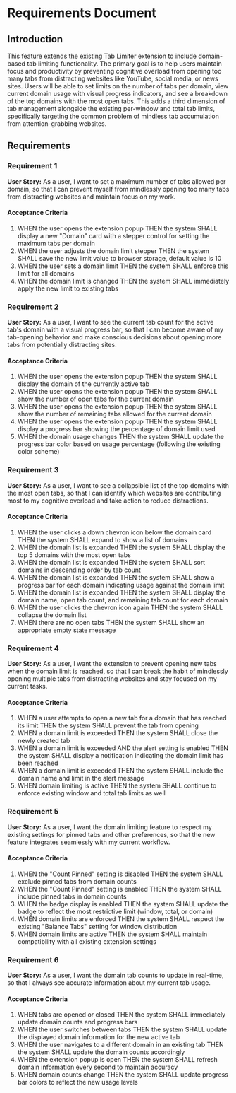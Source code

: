 # Requirements Document

## Introduction

This feature extends the existing Tab Limiter extension to include domain-based tab limiting functionality. The primary goal is to help users maintain focus and productivity by preventing cognitive overload from opening too many tabs from distracting websites like YouTube, social media, or news sites. Users will be able to set limits on the number of tabs per domain, view current domain usage with visual progress indicators, and see a breakdown of the top domains with the most open tabs. This adds a third dimension of tab management alongside the existing per-window and total tab limits, specifically targeting the common problem of mindless tab accumulation from attention-grabbing websites.

## Requirements

### Requirement 1

**User Story:** As a user, I want to set a maximum number of tabs allowed per domain, so that I can prevent myself from mindlessly opening too many tabs from distracting websites and maintain focus on my work.

#### Acceptance Criteria

1. WHEN the user opens the extension popup THEN the system SHALL display a new "Domain" card with a stepper control for setting the maximum tabs per domain
2. WHEN the user adjusts the domain limit stepper THEN the system SHALL save the new limit value to browser storage, default value is 10
3. WHEN the user sets a domain limit THEN the system SHALL enforce this limit for all domains
4. WHEN the domain limit is changed THEN the system SHALL immediately apply the new limit to existing tabs

### Requirement 2

**User Story:** As a user, I want to see the current tab count for the active tab's domain with a visual progress bar, so that I can become aware of my tab-opening behavior and make conscious decisions about opening more tabs from potentially distracting sites.

#### Acceptance Criteria

1. WHEN the user opens the extension popup THEN the system SHALL display the domain of the currently active tab
2. WHEN the user opens the extension popup THEN the system SHALL show the number of open tabs for the current domain
3. WHEN the user opens the extension popup THEN the system SHALL show the number of remaining tabs allowed for the current domain
4. WHEN the user opens the extension popup THEN the system SHALL display a progress bar showing the percentage of domain limit used
5. WHEN the domain usage changes THEN the system SHALL update the progress bar color based on usage percentage (following the existing color scheme)

### Requirement 3

**User Story:** As a user, I want to see a collapsible list of the top domains with the most open tabs, so that I can identify which websites are contributing most to my cognitive overload and take action to reduce distractions.

#### Acceptance Criteria

1. WHEN the user clicks a down chevron icon below the domain card THEN the system SHALL expand to show a list of domains
2. WHEN the domain list is expanded THEN the system SHALL display the top 5 domains with the most open tabs
3. WHEN the domain list is expanded THEN the system SHALL sort domains in descending order by tab count
4. WHEN the domain list is expanded THEN the system SHALL show a progress bar for each domain indicating usage against the domain limit
5. WHEN the domain list is expanded THEN the system SHALL display the domain name, open tab count, and remaining tab count for each domain
6. WHEN the user clicks the chevron icon again THEN the system SHALL collapse the domain list
7. WHEN there are no open tabs THEN the system SHALL show an appropriate empty state message

### Requirement 4

**User Story:** As a user, I want the extension to prevent opening new tabs when the domain limit is reached, so that I can break the habit of mindlessly opening multiple tabs from distracting websites and stay focused on my current tasks.

#### Acceptance Criteria

1. WHEN a user attempts to open a new tab for a domain that has reached its limit THEN the system SHALL prevent the tab from opening
2. WHEN a domain limit is exceeded THEN the system SHALL close the newly created tab
3. WHEN a domain limit is exceeded AND the alert setting is enabled THEN the system SHALL display a notification indicating the domain limit has been reached
4. WHEN a domain limit is exceeded THEN the system SHALL include the domain name and limit in the alert message
5. WHEN domain limiting is active THEN the system SHALL continue to enforce existing window and total tab limits as well

### Requirement 5

**User Story:** As a user, I want the domain limiting feature to respect my existing settings for pinned tabs and other preferences, so that the new feature integrates seamlessly with my current workflow.

#### Acceptance Criteria

1. WHEN the "Count Pinned" setting is disabled THEN the system SHALL exclude pinned tabs from domain counts
2. WHEN the "Count Pinned" setting is enabled THEN the system SHALL include pinned tabs in domain counts
3. WHEN the badge display is enabled THEN the system SHALL update the badge to reflect the most restrictive limit (window, total, or domain)
4. WHEN domain limits are enforced THEN the system SHALL respect the existing "Balance Tabs" setting for window distribution
5. WHEN domain limits are active THEN the system SHALL maintain compatibility with all existing extension settings

### Requirement 6

**User Story:** As a user, I want the domain tab counts to update in real-time, so that I always see accurate information about my current tab usage.

#### Acceptance Criteria

1. WHEN tabs are opened or closed THEN the system SHALL immediately update domain counts and progress bars
2. WHEN the user switches between tabs THEN the system SHALL update the displayed domain information for the new active tab
3. WHEN the user navigates to a different domain in an existing tab THEN the system SHALL update the domain counts accordingly
4. WHEN the extension popup is open THEN the system SHALL refresh domain information every second to maintain accuracy
5. WHEN domain counts change THEN the system SHALL update progress bar colors to reflect the new usage levels
